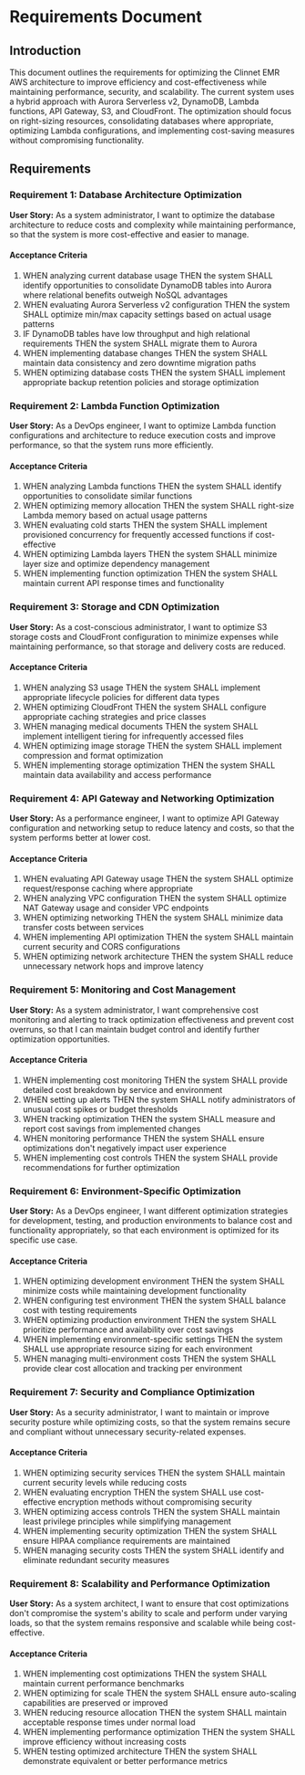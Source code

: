 # Requirements Document

## Introduction

This document outlines the requirements for optimizing the Clinnet EMR AWS architecture to improve efficiency and cost-effectiveness while maintaining performance, security, and scalability. The current system uses a hybrid approach with Aurora Serverless v2, DynamoDB, Lambda functions, API Gateway, S3, and CloudFront. The optimization should focus on right-sizing resources, consolidating databases where appropriate, optimizing Lambda configurations, and implementing cost-saving measures without compromising functionality.

## Requirements

### Requirement 1: Database Architecture Optimization

**User Story:** As a system administrator, I want to optimize the database architecture to reduce costs and complexity while maintaining performance, so that the system is more cost-effective and easier to manage.

#### Acceptance Criteria

1. WHEN analyzing current database usage THEN the system SHALL identify opportunities to consolidate DynamoDB tables into Aurora where relational benefits outweigh NoSQL advantages
2. WHEN evaluating Aurora Serverless v2 configuration THEN the system SHALL optimize min/max capacity settings based on actual usage patterns
3. IF DynamoDB tables have low throughput and high relational requirements THEN the system SHALL migrate them to Aurora
4. WHEN implementing database changes THEN the system SHALL maintain data consistency and zero downtime migration paths
5. WHEN optimizing database costs THEN the system SHALL implement appropriate backup retention policies and storage optimization

### Requirement 2: Lambda Function Optimization

**User Story:** As a DevOps engineer, I want to optimize Lambda function configurations and architecture to reduce execution costs and improve performance, so that the system runs more efficiently.

#### Acceptance Criteria

1. WHEN analyzing Lambda functions THEN the system SHALL identify opportunities to consolidate similar functions
2. WHEN optimizing memory allocation THEN the system SHALL right-size Lambda memory based on actual usage patterns
3. WHEN evaluating cold starts THEN the system SHALL implement provisioned concurrency for frequently accessed functions if cost-effective
4. WHEN optimizing Lambda layers THEN the system SHALL minimize layer size and optimize dependency management
5. WHEN implementing function optimization THEN the system SHALL maintain current API response times and functionality

### Requirement 3: Storage and CDN Optimization

**User Story:** As a cost-conscious administrator, I want to optimize S3 storage costs and CloudFront configuration to minimize expenses while maintaining performance, so that storage and delivery costs are reduced.

#### Acceptance Criteria

1. WHEN analyzing S3 usage THEN the system SHALL implement appropriate lifecycle policies for different data types
2. WHEN optimizing CloudFront THEN the system SHALL configure appropriate caching strategies and price classes
3. WHEN managing medical documents THEN the system SHALL implement intelligent tiering for infrequently accessed files
4. WHEN optimizing image storage THEN the system SHALL implement compression and format optimization
5. WHEN implementing storage optimization THEN the system SHALL maintain data availability and access performance

### Requirement 4: API Gateway and Networking Optimization

**User Story:** As a performance engineer, I want to optimize API Gateway configuration and networking setup to reduce latency and costs, so that the system performs better at lower cost.

#### Acceptance Criteria

1. WHEN evaluating API Gateway usage THEN the system SHALL optimize request/response caching where appropriate
2. WHEN analyzing VPC configuration THEN the system SHALL optimize NAT Gateway usage and consider VPC endpoints
3. WHEN optimizing networking THEN the system SHALL minimize data transfer costs between services
4. WHEN implementing API optimization THEN the system SHALL maintain current security and CORS configurations
5. WHEN optimizing network architecture THEN the system SHALL reduce unnecessary network hops and improve latency

### Requirement 5: Monitoring and Cost Management

**User Story:** As a system administrator, I want comprehensive cost monitoring and alerting to track optimization effectiveness and prevent cost overruns, so that I can maintain budget control and identify further optimization opportunities.

#### Acceptance Criteria

1. WHEN implementing cost monitoring THEN the system SHALL provide detailed cost breakdown by service and environment
2. WHEN setting up alerts THEN the system SHALL notify administrators of unusual cost spikes or budget thresholds
3. WHEN tracking optimization THEN the system SHALL measure and report cost savings from implemented changes
4. WHEN monitoring performance THEN the system SHALL ensure optimizations don't negatively impact user experience
5. WHEN implementing cost controls THEN the system SHALL provide recommendations for further optimization

### Requirement 6: Environment-Specific Optimization

**User Story:** As a DevOps engineer, I want different optimization strategies for development, testing, and production environments to balance cost and functionality appropriately, so that each environment is optimized for its specific use case.

#### Acceptance Criteria

1. WHEN optimizing development environment THEN the system SHALL minimize costs while maintaining development functionality
2. WHEN configuring test environment THEN the system SHALL balance cost with testing requirements
3. WHEN optimizing production environment THEN the system SHALL prioritize performance and availability over cost savings
4. WHEN implementing environment-specific settings THEN the system SHALL use appropriate resource sizing for each environment
5. WHEN managing multi-environment costs THEN the system SHALL provide clear cost allocation and tracking per environment

### Requirement 7: Security and Compliance Optimization

**User Story:** As a security administrator, I want to maintain or improve security posture while optimizing costs, so that the system remains secure and compliant without unnecessary security-related expenses.

#### Acceptance Criteria

1. WHEN optimizing security services THEN the system SHALL maintain current security levels while reducing costs
2. WHEN evaluating encryption THEN the system SHALL use cost-effective encryption methods without compromising security
3. WHEN optimizing access controls THEN the system SHALL maintain least privilege principles while simplifying management
4. WHEN implementing security optimization THEN the system SHALL ensure HIPAA compliance requirements are maintained
5. WHEN managing security costs THEN the system SHALL identify and eliminate redundant security measures

### Requirement 8: Scalability and Performance Optimization

**User Story:** As a system architect, I want to ensure that cost optimizations don't compromise the system's ability to scale and perform under varying loads, so that the system remains responsive and scalable while being cost-effective.

#### Acceptance Criteria

1. WHEN implementing cost optimizations THEN the system SHALL maintain current performance benchmarks
2. WHEN optimizing for scale THEN the system SHALL ensure auto-scaling capabilities are preserved or improved
3. WHEN reducing resource allocation THEN the system SHALL maintain acceptable response times under normal load
4. WHEN implementing performance optimization THEN the system SHALL improve efficiency without increasing costs
5. WHEN testing optimized architecture THEN the system SHALL demonstrate equivalent or better performance metrics
